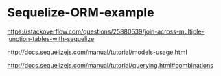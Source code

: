 # Sequelize-ORM-example

https://stackoverflow.com/questions/25880539/join-across-multiple-junction-tables-with-sequelize

http://docs.sequelizejs.com/manual/tutorial/models-usage.html

http://docs.sequelizejs.com/manual/tutorial/querying.html#combinations
